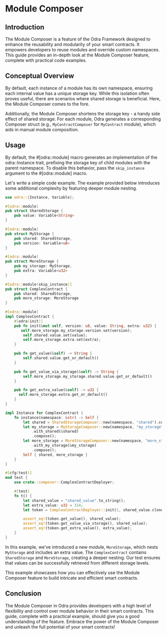 # Module Composer

## Introduction
The Module Composer is a feature of the Odra Framework designed to enhance the reusability and modularity of your smart contracts. It empowers developers to reuse modules and override custom namespaces. This guide provides an in-depth look at the Module Composer feature, complete with practical code examples.

## Conceptual Overview
By default, each instance of a module has its own namespace, ensuring each internal value has a unique storage key. While this isolation often proves useful, there are scenarios where shared storage is beneficial. Here, the Module Composer comes to the fore.

Additionally, the Module Composer shortens the storage key - a handy side effect of shared storage. For each module, Odra generates a corresponding Composer struct (e.g., `MyContractComposer` for `MyContract` module), which aids in manual module composition.

## Usage
By default, the #[odra::module] macro generates an implementation of the odra::Instance trait, prefixing the storage key of child modules with the parent namespace. To disable this behavior, pass the `skip_instance` argument to the #[odra::module] macro.

Let's write a simple code example. The example provided below introduces some additional complexity by featuring deeper module nesting.

```rust
use odra::{Instance, Variable};

#[odra::module]
pub struct SharedStorage {
    pub value: Variable<String>
}

#[odra::module]
pub struct MyStorage {
    pub shared: SharedStorage,
    pub version: Variable<u8>
}

#[odra::module]
pub struct MoreStorage {
    pub my_storage: MyStorage,
    pub extra: Variable<u32>
}

#[odra::module(skip_instance)]
pub struct ComplexContract {
    pub shared: SharedStorage,
    pub more_storage: MoreStorage
}

#[odra::module]
impl ComplexContract {
    #[odra(init)]
    pub fn init(&mut self, version: u8, value: String, extra: u32) {
       self.more_storage.my_storage.version.set(version);
        self.shared.value.set(value);
        self.more_storage.extra.set(extra);
    }

    pub fn get_value(&self) -> String {
        self.shared.value.get_or_default()
    }

    pub fn get_value_via_storage(&self) -> String {
        self.more_storage.my_storage.shared.value.get_or_default()
    }

    pub fn get_extra_value(&self) -> u32 {
      self.more_storage.extra.get_or_default()
    }
}

impl Instance for ComplexContract {
    fn instance(namespace: &str) -> Self {
        let shared = SharedStorageComposer::new(namespace, "shared").compose();
        let my_storage = MyStorageComposer::new(namespace, "my_storage")
            .with_shared(&shared)
            .compose();
        let more_storage = MoreStorageComposer::new(namespace, "more_storage")
            .with_my_storage(&my_storage)
            .compose();
        Self { shared, more_storage }
    }
}

#[cfg(test)]
mod test {
    use crate::composer::ComplexContractDeployer;

    #[test]
    fn t() {
        let shared_value = "shared_value".to_string();
        let extra_value: u32 = 314;
        let token = ComplexContractDeployer::init(1, shared_value.clone(), extra_value);

        assert_eq!(token.get_value(), shared_value);
        assert_eq!(token.get_value_via_storage(), shared_value);
        assert_eq!(token.get_extra_value(), extra_value);
    }
}
```

In this example, we've introduced a new module, `MoreStorage`, which nests `MyStorage` and includes an extra value. The `ComplexContract` contains `SharedStorage` and `MoreStorage`, creating a deeper nesting. Our test ensures that values can be successfully retrieved from different storage levels.

This example showcases how you can effectively use the Module Composer feature to build intricate and efficient smart contracts.

## Conclusion
The Module Composer in Odra provides developers with a high level of flexibility and control over module behavior in their smart contracts. This guide, complete with a practical example, should give you a good understanding of the feature. Embrace the power of the Module Composer and unleash the full potential of your smart contracts!